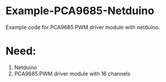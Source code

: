 # Example-PCA9685-Netduino
Example code for PCA9685 PWM driver module with netduino.


# Need:
1. Netduino
2. PCA9685 PWM driver module with 16 channels
